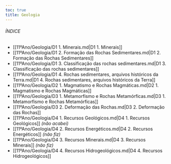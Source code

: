 ```yaml
---
toc: true
title: Geologia
---
```

###### ÍNDICE
- [[11ºAno/Geologia/D1 1. Minerais.md|D1 1. Minerais]]
- [[11ºAno/Geologia/D1 2. Formação das Rochas Sedimentares.md|D1 2. Formação das Rochas Sedimentares]]
- [[11ºAno/Geologia/D1 3. Classificação das rochas sedimentares.md|D1 3. Classificação das rochas sedimentares]]
- [[11ºAno/Geologia/D1 4. Rochas sedimentares, arquivos históricos da Terra.md|D1 4. Rochas sedimentares, arquivos históricos da Terra]]
- [[11ºAno/Geologia/D2 1. Magmatismo e Rochas Magmáticas.md|D2 1. Magmatismo e Rochas Magmáticas]]
- [[11ºAno/Geologia/D3 1. Metamorfismo e Rochas Metamórficas.md|D3 1. Metamorfismo e Rochas Metamórficas]]
- [[11ºAno/Geologia/D3 2. Deformação das Rochas.md|D3 2. Deformação das Rochas]]
- [[11ºAno/Geologia/D4 1. Recursos Geológicos.md|D4 1. Recursos Geológicos]] *(não acabei)*
- [[11ºAno/Geologia/D4 2. Recursos Energéticos.md|D4 2. Recursos Energéticos]] *(não fiz)*
- [[11ºAno/Geologia/D4 3. Recursos Minerais.md|D4 3. Recursos Minerais]] *(não fiz)*
- [[11ºAno/Geologia/D4 4. Recursos Hidrogeológicos.md|D4 4. Recursos Hidrogeológicos]]
